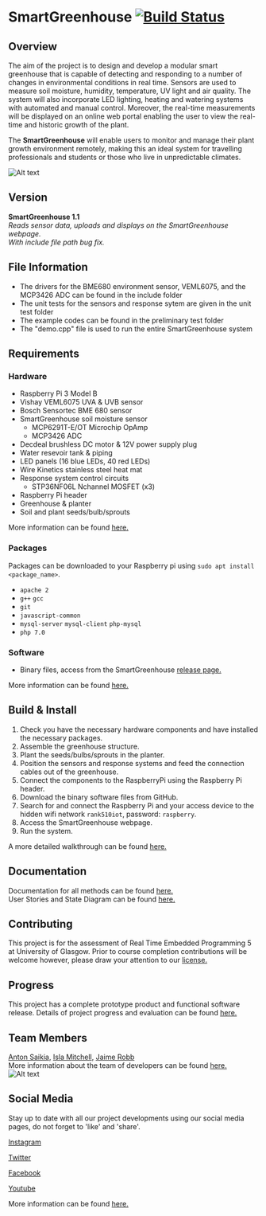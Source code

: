 # SmartGreenhouse   [![Build Status](https://travis-ci.org/Team12-UofG/SmartGreenhouse.svg?branch=master)](https://travis-ci.org/Team12-UofG/SmartGreenhouse)

## Overview
The aim of the project is to design and develop a modular smart greenhouse that is capable of detecting and responding to a number of changes in environmental conditions in real time. Sensors are used to measure soil moisture, humidity, temperature, UV light and air quality. The system will also incorporate LED lighting, heating and watering systems with automated and manual control. Moreover, the real-time measurements will be displayed on an online web portal enabling the user to view the real-time and historic growth of the plant.

The **SmartGreenhouse** will enable users to monitor and manage their plant growth environment remotely, making this an ideal system for travelling professionals and students or those who live in unpredictable climates. 

![Alt text](https://github.com/Team12-UofG/SmartGreenhouse/blob/media/SYSTEM.jpg?raw=true) 

## Version 
**SmartGreenhouse 1.1**  
_Reads sensor data, uploads and displays on the SmartGreenhouse webpage._  
_With include file path bug fix._

## File Information
* The drivers for the BME680 environment sensor, VEML6075, and the MCP3426 ADC can be found in the include folder
* The unit tests for the sensors and response sytem are given in the unit test folder
* The example codes can be found in the preliminary test folder 
* The "demo.cpp" file is used to run the entire SmartGreenhouse system

## Requirements
### Hardware 
* Raspberry Pi 3 Model B 
* Vishay VEML6075 UVA & UVB sensor
* Bosch Sensortec BME 680 sensor 
* SmartGreenhouse soil moisture sensor
     * MCP6291T-E/OT Microchip OpAmp
     * MCP3426 ADC
* Decdeal brushless DC motor & 12V power supply plug 
* Water resevoir tank & piping
* LED panels (16 blue LEDs, 40 red LEDs)
* Wire Kinetics stainless steel heat mat
* Response system control circuits
    * STP36NF06L Nchannel MOSFET (x3)
* Raspberry Pi header
* Greenhouse & planter 
* Soil and plant seeds/bulb/sprouts

More information can be found [here.](https://github.com/Team12-UofG/SmartGreenhouse/wiki/Hardware/ "here.")  

### Packages 
Packages can be downloaded to your Raspberry pi using `sudo apt install <package_name>`.
* `apache 2`
* `g++` `gcc`
* `git`
* `javascript-common` 
* `mysql-server` `mysql-client` `php-mysql`
* `php 7.0`

### Software
* Binary files, access from the SmartGreenhouse [release page.](https://github.com/Team12-UofG/SmartGreenhouse/releases "release page.")  

More information can be found [here.](https://github.com/Team12-UofG/SmartGreenhouse/wiki/Software/ "here.")


## Build & Install   
1. Check you have the necessary hardware components and have installed the necessary packages. 
1. Assemble the greenhouse structure.
1. Plant the seeds/bulbs/sprouts in the planter.
1. Position the sensors and response systems and feed the connection cables out of the greenhouse. 
1. Connect the components to the RaspberryPi using the Raspberry Pi header.
1. Download the binary software files from GitHub.
1. Search for and connect the Raspberry Pi and your access device to the hidden wifi network `rank510iot`, password: `raspberry`.
1. Access the SmartGreenhouse webpage.
1. Run the system.  

A more detailed walkthrough can be found [here.](https://github.com/Team12-UofG/SmartGreenhouse/wiki/Build-and-Install-Guides/ "here.")


## Documentation
Documentation for all methods can be found [here.](https://team12-uofg.github.io/SmartGreenhouse/ "here.")  
User Stories and State Diagram can be found [here.](https://github.com/Team12-UofG/SmartGreenhouse/wiki/User-Stories-and-State-Diagram "here.")

## Contributing 
This project is for the assessment of Real Time Embedded Programming 5 at University of Glasgow. Prior to course completion contributions will be welcome however, please draw your attention to our [license.](LICENSE "license.")

## Progress
This project has a complete prototype product and functional software release. 
Details of project progress and evaluation can be found [here.](https://github.com/Team12-UofG/SmartGreenhouse/wiki/Evaluation/ "here.")

## Team Members
[Anton Saikia,](https://github.com/AntonSaikia) 
[Isla Mitchell,](https://github.com/islasummer)
[Jaime Robb](https://github.com/jaimesrobb)  
More information about the team of developers can be found [here.](https://github.com/Team12-UofG/SmartGreenhouse/wiki/Team-of-Developers "here.")
![Alt text](https://github.com/Team12-UofG/SmartGreenhouse/blob/media/MeetTheTeam.png?raw=true) 

## Social Media
Stay up to date with all our project developments using our social media pages, do not forget to 'like' and 'share'.

[Instagram](https://www.instagram.com/uofg_smartgreenhouse/?hl=en "Instagram")

[Twitter](https://twitter.com/UofG_SmartGreen "Twitter")

[Facebook](https://www.facebook.com/SmartGreenhouse-2309795909300843/?modal=admin_todo_tour "Facebook")

[Youtube](https://www.youtube.com/channel/UCLjnLePXFhfWH4YzIdtP1aw "Youtube")

More information can be found [here.](https://github.com/Team12-UofG/SmartGreenhouse/wiki/Publicity-and-Promotion/ "here.")

